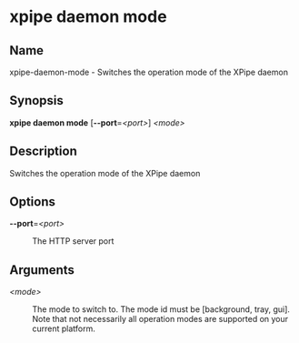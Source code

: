 # xpipe daemon mode

<h2 id="_name">Name</h2>
<div class="sectionbody">
<p>xpipe-daemon-mode - Switches the operation mode of the XPipe daemon</p>
</div>
<div class="sect1">
<h2 id="_synopsis">Synopsis</h2>
<div class="sectionbody">
<div class="paragraph">
<p><strong>xpipe daemon mode</strong> [<strong>--port</strong>=<em>&lt;port&gt;</em>] <em>&lt;mode&gt;</em></p>
</div>
</div>
</div>
<div class="sect1">
<h2 id="_description">Description</h2>
<div class="sectionbody">
<div class="paragraph">
<p>Switches the operation mode of the XPipe daemon</p>
</div>
</div>
</div>
<div class="sect1">
<h2 id="_options">Options</h2>
<div class="sectionbody">
<div class="dlist">
<dl>
<dt class="hdlist1"><strong>--port</strong>=<em>&lt;port&gt;</em></dt>
<dd>
<p>The HTTP server port</p>
</dd>
</dl>
</div>
</div>
</div>
<div class="sect1">
<h2 id="_arguments">Arguments</h2>
<div class="sectionbody">
<div class="dlist">
<dl>
<dt class="hdlist1"><em>&lt;mode&gt;</em></dt>
<dd>
<p>The mode to switch to. The mode id must be [background, tray, gui]. Note that not necessarily all operation modes are supported on your current platform.</p>
</dd>
</dl>
</div>
</div>
</div>

